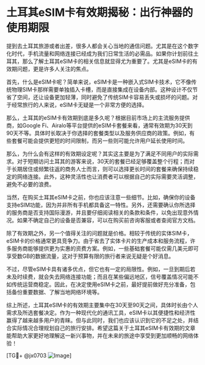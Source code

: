 # 土耳其eSIM卡有效期揭秘：出行神器的使用期限

提到去土耳其旅游或者出差，很多人都会关心当地的通信问题。尤其是在这个数字化时代，手机流量和网络连接已经成为我们日常生活的必需品。如果你计划前往土耳其，那么了解土耳其eSIM卡的相关信息就显得尤为重要了。尤其是eSIM卡的有效期问题，更是许多人关注的焦点。

首先，什么是eSIM卡呢？简单来说，eSIM卡是一种嵌入式SIM卡技术，它不像传统物理SIM卡那样需要单独插入卡槽，而是直接集成在设备内部。这种设计不仅节省了空间，还让设备更加轻薄，同时避免了传统SIM卡容易丢失或损坏的问题。对于经常旅行的人来说，eSIM卡无疑是一个非常方便的选择。

那么，土耳其的eSIM卡有效期到底是多久呢？根据目前市场上的主流服务提供商，如Google Fi、Airalo等平台提供的eSIM卡套餐来看，通常有效期为30天到90天不等。具体时长取决于你选择的套餐类型以及服务供应商的政策。例如，有些套餐可能会提供更短的时间限制，而另一些则可能允许用户延长使用时间。

那么，为什么会有这样的有效期设定呢？其实这主要是为了满足不同用户的实际需求。对于短期访问土耳其的游客来说，30天的套餐已经足够覆盖整个行程；而对于长期居住或频繁往返的商务人士而言，则可以选择更长时间的套餐来确保持续稳定的网络连接。此外，这种灵活性也让消费者可以根据自己的实际需要灵活调整，避免不必要的浪费。

当然，在购买土耳其eSIM卡之前，你也应该注意一些细节。比如，确保你的设备支持eSIM功能，因为并非所有手机都具备这一特性。另外，还需要确认你所选择的服务商是否支持国际漫游，并且要仔细阅读相关的条款和条件，以免出现意外情况。如果不确定自己的设备是否兼容，可以在购买前咨询客服或者查阅官方文档。

除了有效期之外，另一个值得关注的问题就是价格。相较于传统的实体SIM卡，eSIM卡的价格通常更具竞争力。由于省去了实体卡片的生产成本和服务流程，许多服务商能够提供更为实惠的资费方案。例如，一些基础套餐可能仅需几美元即可享受数GB的数据流量，这对于预算有限的旅行者来说无疑是个好消息。

不过，尽管eSIM卡具有诸多优点，但它也有一定的局限性。例如，一旦到期后若未及时续费，就会失去网络连接功能；而且在某些偏远地区，信号覆盖情况可能不如传统运营商稳定。因此，在决定使用eSIM卡之前，最好提前做好充分准备，包括备份重要数据、了解当地网络环境等。

综上所述，土耳其eSIM卡的有效期主要集中在30天至90天之间，具体时长由个人需求及所选套餐决定。作为一种现代化的通讯工具，eSIM卡以其便捷性和经济性赢得了越来越多用户的青睐。但与此同时，我们也应该认识到它的不足之处，并结合实际情况合理规划自己的旅行安排。希望这篇关于土耳其eSIM卡有效期的文章能帮助大家更好地理解这一新兴事物，并在未来的旅途中享受到更加顺畅的网络体验！

[TG💪+ @jx0703 ![Image](https://github.com/user-attachments/assets/dbca1d08-cadb-493c-b0ec-ad6f7a83f270)]